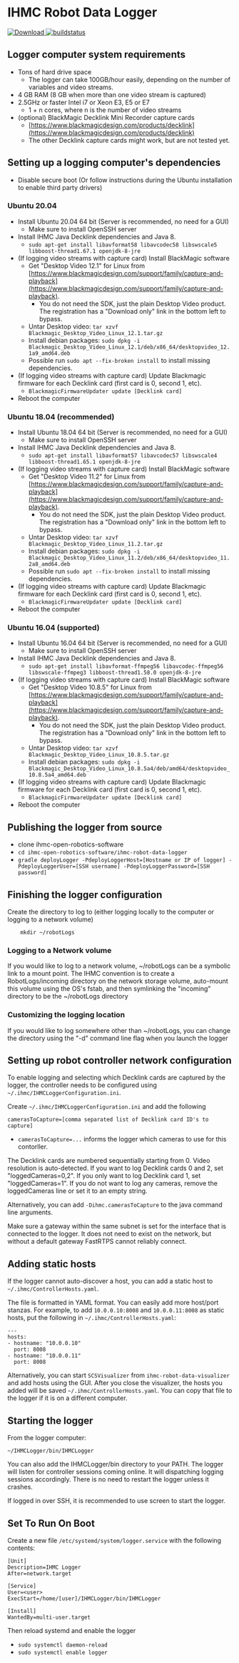 IHMC Robot Data Logger
======================
[ ![Download](https://api.bintray.com/packages/ihmcrobotics/maven-release/ihmc-robot-data-logger/images/download.svg) ](https://bintray.com/ihmcrobotics/maven-release/ihmc-robot-data-logger/_latestVersion)
[ ![buildstatus](https://bamboo.ihmc.us/plugins/servlet/wittified/build-status/LIBS-IHMCROBOTDATALOGGER)](https://bamboo.ihmc.us/plugins/servlet/wittified/build-status/LIBS-IHMCROBOTDATALOGGER)

## Logger computer system requirements

- Tons of hard drive space
	- The logger can take 100GB/hour easily, depending on the number of variables and video streams.
- 4 GB RAM (8 GB when more than one video stream is captured)
- 2.5GHz or faster Intel i7 or Xeon E3, E5 or E7
	- 1 + n cores, where n is the number of video streams
- (optional) BlackMagic Decklink Mini Recorder capture cards
	- [https://www.blackmagicdesign.com/products/decklink](https://www.blackmagicdesign.com/products/decklink)
	- The other Decklink capture cards might work, but are not tested yet.

## Setting up a logging computer's dependencies

- Disable secure boot (Or follow instructions during the Ubuntu installation to enable third party drivers)

### Ubuntu 20.04
- Install Ubuntu 20.04 64 bit (Server is recommended, no need for a GUI)
	- Make sure to install OpenSSH server
- Install IHMC Java Decklink dependencies and Java 8.
    - `sudo apt-get install libavformat58 libavcodec58 libswscale5 libboost-thread1.67.1 openjdk-8-jre`
- (If logging video streams with capture card) Install BlackMagic software
    - Get "Desktop Video 12.1" for Linux from [https://www.blackmagicdesign.com/support/family/capture-and-playback](https://www.blackmagicdesign.com/support/family/capture-and-playback).
        - You do not need the SDK, just the plain Desktop Video product. The registration has a "Download only" link in the bottom left to bypass.
    - Untar Desktop video: `tar xzvf Blackmagic_Desktop_Video_Linux_12.1.tar.gz`
    - Install debian packages: `sudo dpkg -i Blackmagic_Desktop_Video_Linux_12.1/deb/x86_64/desktopvideo_12.1a9_amd64.deb`
    - Possible run `sudo apt --fix-broken install` to install missing dependencies.
- (If logging video streams with capture card) Update Blackmagic firmware for each Decklink card (first card is 0, second 1, etc).
    - `BlackmagicFirmwareUpdater update [Decklink card]`
- Reboot the computer

### Ubuntu 18.04 (recommended)

- Install Ubuntu 18.04 64 bit (Server is recommended, no need for a GUI)
	- Make sure to install OpenSSH server
- Install IHMC Java Decklink dependencies and Java 8.
    - `sudo apt-get install libavformat57 libavcodec57 libswscale4 libboost-thread1.65.1 openjdk-8-jre`
- (If logging video streams with capture card) Install BlackMagic software
    - Get "Desktop Video 11.2" for Linux from [https://www.blackmagicdesign.com/support/family/capture-and-playback](https://www.blackmagicdesign.com/support/family/capture-and-playback).
        - You do not need the SDK, just the plain Desktop Video product. The registration has a "Download only" link in the bottom left to bypass.
    - Untar Desktop video: `tar xzvf Blackmagic_Desktop_Video_Linux_11.2.tar.gz`
    - Install debian packages: `sudo dpkg -i Blackmagic_Desktop_Video_Linux_11.2/deb/x86_64/desktopvideo_11.2a8_amd64.deb`
    - Possible run `sudo apt --fix-broken install` to install missing dependencies.
- (If logging video streams with capture card) Update Blackmagic firmware for each Decklink card (first card is 0, second 1, etc).
    - `BlackmagicFirmwareUpdater update [Decklink card]`
- Reboot the computer

### Ubuntu 16.04 (supported)

- Install Ubuntu 16.04 64 bit (Server is recommended, no need for a GUI)
	- Make sure to install OpenSSH server
- Install IHMC Java Decklink dependencies and Java 8.
    - `sudo apt-get install libavformat-ffmpeg56 libavcodec-ffmpeg56 libswscale-ffmpeg3 libboost-thread1.58.0 openjdk-8-jre`
- (If logging video streams with capture card) Install BlackMagic software
    - Get "Desktop Video 10.8.5" for Linux from [https://www.blackmagicdesign.com/support/family/capture-and-playback](https://www.blackmagicdesign.com/support/family/capture-and-playback).
        - You do not need the SDK, just the plain Desktop Video product. The registration has a "Download only" link in the bottom left to bypass.
    - Untar Desktop video: `tar xzvf Blackmagic_Desktop_Video_Linux_10.8.5.tar.gz`
    - Install debian packages: `sudo dpkg -i Blackmagic_Desktop_Video_Linux_10.8.5a4/deb/amd64/desktopvideo_10.8.5a4_amd64.deb`
- (If logging video streams with capture card) Update Blackmagic firmware for each Decklink card (first card is 0, second 1, etc).
    - `BlackmagicFirmwareUpdater update [Decklink card]`
- Reboot the computer

## Publishing the logger from source

- clone ihmc-open-robotics-software
- `cd ihmc-open-robotics-software/ihmc-robot-data-logger`
- `gradle deployLogger -PdeployLoggerHost=[Hostname or IP of logger] -PdeployLoggerUser=[SSH username] -PdeployLoggerPassword=[SSH password]`

## Finishing the logger configuration

Create the directory to log to (either logging locally to the computer or logging to a network volume)

        mkdir ~/robotLogs

### Logging to a Network volume

If you would like to log to a network volume, ~/robotLogs can be a symbolic link to a mount point. The IHMC convention is to create a RobotLogs/incoming directory on the network storage volume, auto-mount this volume using the OS's fstab, and then symlinking the "incoming" directory to be the ~/robotLogs directory

### Customizing the logging location
If you would like to log somewhere other than ~/robotLogs, you can change the directory using the "-d" command line flag when you launch the logger

## Setting up robot controller network configuration

To enable logging and selecting which Decklink cards are captured by the logger, the controller needs to be configured using `~/.ihmc/IHMCLoggerConfiguration.ini`.

Create `~/.ihmc/IHMCLoggerConfiguration.ini` and add the following

```
camerasToCapture=[comma separated list of Decklink card ID's to capture]
```

- `camerasToCapture=...` informs the logger which cameras to use for this contorller. 

The Decklink cards are numbered sequentially starting from 0. Video resolution is auto-detected. If you want to log Decklink cards 0 and 2, set "loggedCameras=0,2". If you only want to log Decklink card 1, set "loggedCameras=1". If you do not want to log any cameras, remove the loggedCameras line or set it to an empty string.

Alternatively, you can add `-Dihmc.camerasToCapture` to the java command line arguments.

Make sure a gateway within the same subnet is set for the interface that is connected to the logger. It does not need to exist on the network, but without a default gateway FastRTPS cannot reliably connect. 

## Adding static hosts

If the logger cannot auto-discover a host, you can add a static host to `~/.ihmc/ControllerHosts.yaml`.

The file is formatted in YAML format. You can easily add more host/port stanzas. For example, to add `10.0.0.10:8008` and `10.0.0.11:8008` as static hosts, put the following in `~/.ihmc/ControllerHosts.yaml`:

```
---
hosts:
- hostname: "10.0.0.10"
  port: 8008
- hostname: "10.0.0.11"
  port: 8008
```

Alternatively, you can start `SCSVisualizer` from `ihmc-robot-data-visualizer` and add hosts using the GUI. After you close the visualizer, the hosts you added will be saved  `~/.ihmc/ControllerHosts.yaml`. You can copy that file to the logger if it is on a different computer.

 
 
## Starting the logger

From the logger computer:

    ~/IHMCLogger/bin/IHMCLogger

You can also add the IHMCLogger/bin directory to your PATH. The logger will listen for controller sessions coming online. It will dispatching logging sessions accordingly. There is no need to restart the logger unless it crashes.

If logged in over SSH, it is recommended to use screen to start the logger.

## Set To Run On Boot

Create a new file `/etc/systemd/system/logger.service` with the following contents:
```
[Unit]
Description=IHMC Logger
After=network.target

[Service]
User=<user>
ExecStart=/home/[user]/IHMCLogger/bin/IHMCLogger

[Install]
WantedBy=multi-user.target
```

Then reload systemd and enable the logger

- `sudo systemctl daemon-reload`
- `sudo systemctl enable logger`
